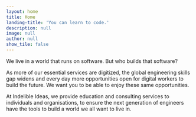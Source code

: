 ```yaml
---
layout: home
title: Home
landing-title: 'You can learn to code.'
description: null
image: null
author: null
show_tile: false
---
```


We live in a world that runs on software. But who builds that software?

As more of our essential services are digitized, the global engineering skills gap widens and every day more opportunities open for digital workers to build the future. We want you to be able to enjoy these same opportunities.

At Indelible Ideas, we provide education and consulting services to individuals and organisations, to ensure the next generation of engineers have the tools to build a world we all want to live in.
